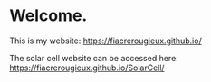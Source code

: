 # Welcome.

This is my website:
https://fiacrerougieux.github.io/

The solar cell website can be accessed here:
https://fiacrerougieux.github.io/SolarCell/

